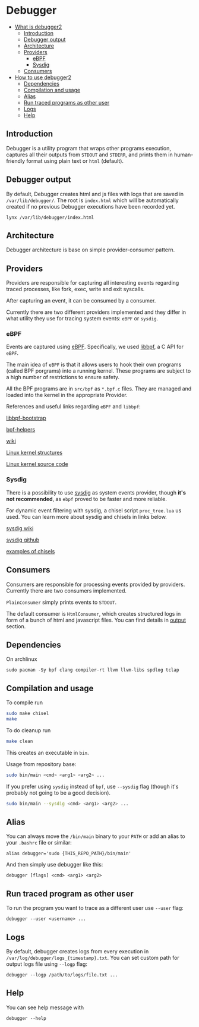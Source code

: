 # Debugger

- [What is debugger2](#introduction)
  - [Introduction](#introduction)
  - [Debugger output](#debugger-output)
  - [Architecture](#architecture)
  - [Providers](#providers)
    - [eBPF](#ebpf)
    - [Sysdig](#sysdig)
  - [Consumers](#consumers)
- [How to use debugger2](#dependencies)
  - [Dependencies](#dependencies)
  - [Compilation and usage](#compilation-and-usage)
  - [Alias](#alias)
  - [Run traced programs as other user](#run-traced-program-as-other-user)
  - [Logs](#logs)
  - [Help](#help)

## Introduction

Debugger is a utility program that wraps other programs execution, captures all their outputs from `STDOUT` and `STDERR`, and prints them in human-friendly format using plain text or `html` (default).

## Debugger output

By default, Debugger creates html and js files with logs that are saved in `/var/lib/debugger/`. The root is `index.html` which will be automatically created if no previous Debugger executions have been recorded yet.

```
lynx /var/lib/debugger/index.html
```

## Architecture

Debugger architecture is base on simple provider-consumer pattern.

## Providers

Providers are responsible for capturing all interesting events regarding traced processes, like fork, exec, write and exit syscalls. 

After capturing an event, it can be consumed by a consumer.

Currently there are two different providers implemented and they differ in what utility they use for tracing system events: `eBPF` or `sysdig`.

### eBPF

Events are captured using [eBPF](https://ebpf.io/). Specifically, we used [libbpf](https://github.com/libbpf/libbpf), a C API for `eBPF`.

The main idea of `eBPF` is that it allows users to hook their own programs (called BPF porgrams) into a running kernel. These programs are subject to a high number of restrictions to ensure safety.

All the BPF programs are in `src/bpf` as `*.bpf.c` files. They are managed and loaded into the kernel in the appropriate Provider.

References and useful links regarding `eBPF` and `libbpf`:

[libbpf-bootstrap](https://github.com/libbpf/libbpf-bootstrap)

[bpf-helpers](https://man7.org/linux/man-pages/man7/bpf-helpers.7.html)

[wiki](https://ebpf.io/what-is-ebpf)

[Linux kernel structures](https://docs.huihoo.com/doxygen/linux/kernel/3.7/structtask__struct.html)

[Linux kernel source code](https://elixir.bootlin.com/linux/latest/source)

### Sysdig

There is a possibility to use [sysdig](https://sysdig.com/) as system events provider, though **it's not recommended**, as `ebpf` proved to be faster and more reliable.

For dynamic event filtering with sysdig, a chisel script `proc_tree.lua` us used. You can learn more about sysdig and chisels in links below.

[sysdig wiki](https://github.com/annulen/sysdig-wiki)

[sysdig github](https://github.com/draios/sysdig)

[examples of chisels](https://github.com/draios/sysdig/tree/dev/userspace/sysdig/chisels)

## Consumers

Consumers are responsible for processing events provided by providers. Currently there are two consumers implemented. 

`PlainConsumer` simply prints events to `STDOUT`. 

The default consumer is `HtmlConsumer`, which creates structured logs in form of a bunch of html and javascript files. You can find details in [output](#debugger-output) section.

## Dependencies

On archlinux

```
sudo pacman -Sy bpf clang compiler-rt llvm llvm-libs spdlog tclap
```

## Compilation and usage

To compile run 

```bash
sudo make chisel
make
```

To do cleanup run

```bash
make clean
```

This creates an executable in `bin`.

Usage from repository base:

```bash
sudo bin/main <cmd> <arg1> <arg2> ...
```

If you prefer using `sysdig` instead of `bpf`, use `--sysdig` flag (though it's probably not going to be a good decision).

```bash
sudo bin/main --sysdig <cmd> <arg1> <arg2> ...
```

## Alias

You can always move the `/bin/main` binary to your `PATH` or add an alias to your `.bashrc` file or similar:

```
alias debugger='sudo {THIS_REPO_PATH}/bin/main'
```

And then simply use debugger like this:

```
debugger [flags] <cmd> <arg1> <arg2>
```

## Run traced program as other user

To run the program you want to trace as a different user use `--user` flag:

```
debugger --user <username> ...
```

## Logs

By default, debugger creates logs from every execution in `/var/log/debugger/logs_{timestamp}.txt`. You can set custom path for output logs file using `--logp` flag:

```
debugger --logp /path/to/logs/file.txt ...
```

## Help

You can see help message with

```
debugger --help
```
